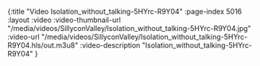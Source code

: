 {:title "Video Isolation_without_talking-5HYrc-R9Y04" :page-index 5016 :layout :video :video-thumbnail-url "/media/videos/SillyconValley/Isolation_without_talking-5HYrc-R9Y04.jpg" :video-url "/media/videos/SillyconValley/Isolation_without_talking-5HYrc-R9Y04.hls/out.m3u8" :video-description "Isolation_without_talking-5HYrc-R9Y04" }
